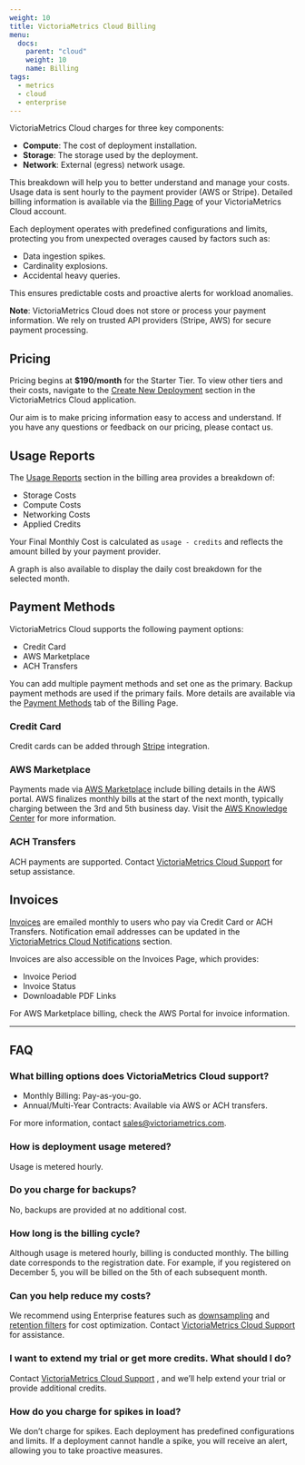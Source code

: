 ```yaml
---
weight: 10
title: VictoriaMetrics Cloud Billing
menu:
  docs:
    parent: "cloud"
    weight: 10
    name: Billing
tags:
  - metrics
  - cloud
  - enterprise
---
```


VictoriaMetrics Cloud charges for three key components:

- **Compute**: The cost of deployment installation.
- **Storage**: The storage used by the deployment.
- **Network**: External (egress) network usage.

This breakdown will help you to better understand and manage your costs. Usage data is sent hourly to the payment provider (AWS or Stripe). Detailed billing information is available via the [Billing Page](https://console.victoriametrics.cloud/billing) of your VictoriaMetrics Cloud account.

Each deployment operates with predefined configurations and limits, protecting you from unexpected overages caused by factors such as:

* Data ingestion spikes.
* Cardinality explosions.
* Accidental heavy queries.

This ensures predictable costs and proactive alerts for workload anomalies.

__Note__: VictoriaMetrics Cloud does not store or process your payment information. We rely on trusted API providers (Stripe, AWS) for secure payment processing.

## Pricing

Pricing begins at **$190/month** for the Starter Tier. To view other tiers and their costs, navigate to the [Create New Deployment](https://console.victoriametrics.cloud/deployments/create) section in the VictoriaMetrics Cloud application.

Our aim is to make pricing information easy to access and understand. If you have any questions or feedback on our pricing, please contact us.


## Usage Reports

The [Usage Reports](https://console.victoriametrics.cloud/billing/usage) section in the billing area provides a breakdown of:

* Storage Costs
* Compute Costs
* Networking Costs
* Applied Credits

Your Final Monthly Cost is calculated as `usage - credits` and reflects the amount billed by your payment provider.

A graph is also available to display the daily cost breakdown for the selected month.


## Payment Methods

VictoriaMetrics Cloud supports the following payment options:

- Credit Card
- AWS Marketplace
- ACH Transfers

You can add multiple payment methods and set one as the primary. Backup payment methods are used if the primary fails. More details are available via the [Payment Methods](https://console.victoriametrics.cloud/billing) tab of the Billing Page.

### Credit Card

Credit cards can be added through [Stripe](https://stripe.com/) integration.

### AWS Marketplace

Payments made via [AWS Marketplace](https://aws.amazon.com/marketplace/pp/prodview-atfvt3b73m2z4?sr=0-1&ref_=beagle&applicationId=AWSMPContessa) include billing details in the AWS portal. AWS finalizes monthly bills at the start of the next month, typically charging between the 3rd and 5th business day. Visit the [AWS Knowledge Center](https://aws.amazon.com/premiumsupport/knowledge-center/) for more information.

### ACH Transfers

ACH payments are supported. Contact [VictoriaMetrics Cloud Support](https://docs.victoriametrics.com/victoriametrics-cloud/support/) for setup assistance.



## Invoices

[Invoices](https://console.victoriametrics.cloud/billing/invoices) are emailed monthly to users who pay via Credit Card or ACH Transfers. Notification email addresses can be updated in the [VictoriaMetrics Cloud Notifications](https://docs.victoriametrics.com/victoriametrics-cloud/setup-notifications/) section.

Invoices are also accessible on the Invoices Page, which provides:

* Invoice Period
* Invoice Status
* Downloadable PDF Links

For AWS Marketplace billing, check the AWS Portal for invoice information.

---

## FAQ

### What billing options does VictoriaMetrics Cloud support?

* Monthly Billing: Pay-as-you-go.
* Annual/Multi-Year Contracts: Available via AWS or ACH transfers.

For more information, contact sales@victoriametrics.com.

### How is deployment usage metered?

Usage is metered hourly.

### Do you charge for backups?

No, backups are provided at no additional cost.

### How long is the billing cycle?

Although usage is metered hourly, billing is conducted monthly. The billing date corresponds to the registration date. For example, if you registered on December 5, you will be billed on the 5th of each subsequent month.

### Can you help reduce my costs?

We recommend using Enterprise features such as [downsampling](https://docs.victoriametrics.com/victoriametrics/single-server-victoriametrics/#downsampling) and [retention filters](https://docs.victoriametrics.com/victoriametrics/single-server-victoriametrics/#retention-filters) for cost optimization. Contact [VictoriaMetrics Cloud Support](https://docs.victoriametrics.com/victoriametrics-cloud/support/) for assistance.

### I want to extend my trial or get more credits. What should I do?

Contact [VictoriaMetrics Cloud Support](https://docs.victoriametrics.com/victoriametrics-cloud/support/) , and we’ll help extend your trial or provide additional credits.

### How do you charge for spikes in load?

We don’t charge for spikes. Each deployment has predefined configurations and limits. If a deployment cannot handle a spike, you will receive an alert, allowing you to take proactive measures.

